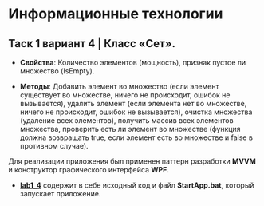 # Информационные технологии

## Таск 1 вариант 4 | Класс «Сет».
* **Свойства**: Количество элементов (мощность), признак пустое ли множество (IsEmpty). 

* **Методы**: Добавить элемент во множество (если элемент существует во множестве, ничего не происходит, ошибок не вызывается), удалить элемент (если элемента нет во множестве, ничего не происходит, ошибок не вызывается), очистка множества (удаление всех элементов), получить массив всех элементов множества, проверить есть ли элемент во множестве (функция должна возвращать true, если элемент есть во множестве и false в противном случае).

Для реализации приложения был применен паттерн разработки **MVVM** и конструктор графического интерфейса **WPF**.

* [**lab1_4**](https://github.com/DanyaKalashnikov/IT.Labs/tree/main/lab1_4) содержит в себе исходный код и файл **StartApp.bat**, который запускает приложение.